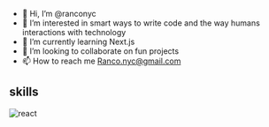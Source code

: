 - 👋 Hi, I’m @ranconyc
- 👀 I’m interested in smart ways to write code and the way humans interactions with technology 
- 🌱 I’m currently learning Next.js
- 💞️ I’m looking to collaborate on fun projects
- 📫 How to reach me Ranco.nyc@gmail.com

## skills
<img alt='react' src='https://img.shields.io/badge/-ReactJs-61DAFB?logo=react&logoColor=white&logoWidth=30' />

<!---
ranconyc/ranconyc is a ✨ special ✨ repository because its `README.md` (this file) appears on your GitHub profile.
You can click the Preview link to take a look at your changes.
--->
